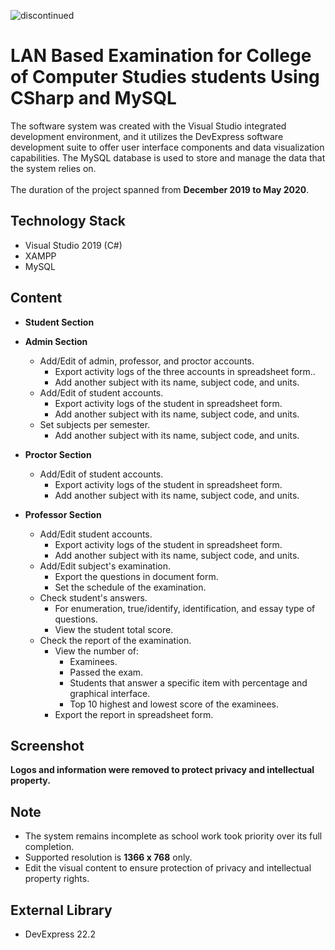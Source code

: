 
<p align="left"> <img src="https://camo.githubusercontent.com/41b4407c394c2bd65aa1f4199f5ce149017b80e314e1207a505c26e9f8f677c5/68747470733a2f2f696d672e736869656c64732e696f2f62616467652f7374617475732d646973636f6e74696e7565642d7265642e737667" alt="discontinued" /> </p>

# LAN Based Examination for College of Computer Studies students Using CSharp and MySQL
The software system was created with the Visual Studio integrated development environment, and it utilizes the DevExpress software development suite to offer user interface components and data visualization capabilities. The MySQL database is used to store and manage the data that the system relies on.\
\
The duration of the project spanned from **December 2019 to May 2020**.

## Technology Stack
* Visual Studio 2019 (C#)
* XAMPP
* MySQL

## Content
* **Student Section**
  
* **Admin Section**
  * Add/Edit of admin, professor, and proctor accounts.
    * Export activity logs of the three accounts in spreadsheet form..
    * Add another subject with its name, subject code, and units.
  * Add/Edit of student accounts.
    * Export activity logs of the student in spreadsheet form.
    * Add another subject with its name, subject code, and units.
  * Set subjects per semester.
    * Add another subject with its name, subject code, and units.
* **Proctor Section**
  * Add/Edit of student accounts.
    * Export activity logs of the student in spreadsheet form.
    * Add another subject with its name, subject code, and units.
* **Professor Section**
  * Add/Edit student accounts.
    * Export activity logs of the student in spreadsheet form.
    * Add another subject with its name, subject code, and units.
  * Add/Edit subject's examination.
    * Export the questions in document form.
    * Set the schedule of the examination.
  * Check student's answers.
    * For enumeration, true/identify, identification, and essay type of questions.
    * View the student total score.
  * Check the report of the examination.
    * View the number of: 
      * Examinees.
      * Passed the exam.
      * Students that answer a specific item with percentage and graphical interface.
      * Top 10 highest and lowest score of the examinees.
    * Export the report in spreadsheet form.

## Screenshot
**Logos and information were removed to protect privacy and intellectual property.**</br>

## Note
* The system remains incomplete as school work took priority over its full completion.
* Supported resolution is **1366 x 768** only.
* Edit the visual content to ensure protection of privacy and intellectual property rights.

## External Library
* DevExpress 22.2 
